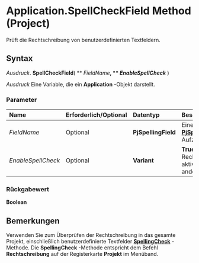 
# Application.SpellCheckField Method (Project)

Prüft die Rechtschreibung von benutzerdefinierten Textfeldern.


## Syntax

 _Ausdruck_. **SpellCheckField**( ** _FieldName_**, ** _EnableSpellCheck_** )

 _Ausdruck_ Eine Variable, die ein **Application** -Objekt darstellt.


### Parameter



|**Name**|**Erforderlich/Optional**|**Datentyp**|**Beschreibung**|
|:-----|:-----|:-----|:-----|
| _FieldName_|Optional|**PjSpellingField**|Einer der Werte der  **[PjSpellingField](d3fc331d-f24d-84c4-d03c-6fcc06757718.md)** -Aufzählung.|
| _EnableSpellCheck_|Optional|**Variant**|**True,** Wenn die Rechtschreibprüfung aktiviert ist. anderenfalls **False**.|

### Rückgabewert

 **Boolean**


## Bemerkungen

Verwenden Sie zum Überprüfen der Rechtschreibung in das gesamte Projekt, einschließlich benutzerdefinierte Textfelder  **[SpellingCheck](e9eea1ad-f2c1-7683-2c09-802a0d33fcec.md)** -Methode. Die **SpellingCheck** -Methode entspricht dem Befehl **Rechtschreibung** auf der Registerkarte **Projekt** im Menüband.

